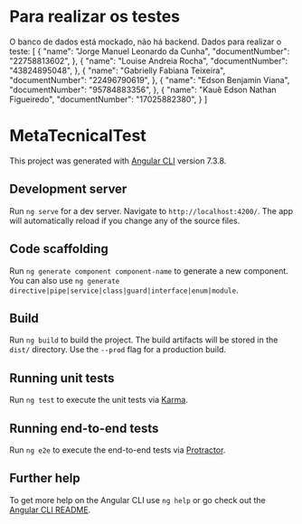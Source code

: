 # Para realizar os testes

O banco de dados está mockado, não há backend.
Dados para realizar o teste:
[
  {
    "name": "Jorge Manuel Leonardo da Cunha",
    "documentNumber": "22758813602",
  },
  {
    "name": "Louise Andreia Rocha",
    "documentNumber": "43824895048",
  },
  {
    "name": "Gabrielly Fabiana Teixeira",
    "documentNumber": "22496790619",
  },
  {
    "name": "Edson Benjamin Viana",
    "documentNumber": "95784883356",
  },
  {
    "name": "Kauê Edson Nathan Figueiredo",
    "documentNumber": "17025882380",
  }
]

# MetaTecnicalTest

This project was generated with [Angular CLI](https://github.com/angular/angular-cli) version 7.3.8.

## Development server

Run `ng serve` for a dev server. Navigate to `http://localhost:4200/`. The app will automatically reload if you change any of the source files.

## Code scaffolding

Run `ng generate component component-name` to generate a new component. You can also use `ng generate directive|pipe|service|class|guard|interface|enum|module`.

## Build

Run `ng build` to build the project. The build artifacts will be stored in the `dist/` directory. Use the `--prod` flag for a production build.

## Running unit tests

Run `ng test` to execute the unit tests via [Karma](https://karma-runner.github.io).

## Running end-to-end tests

Run `ng e2e` to execute the end-to-end tests via [Protractor](http://www.protractortest.org/).

## Further help

To get more help on the Angular CLI use `ng help` or go check out the [Angular CLI README](https://github.com/angular/angular-cli/blob/master/README.md).

